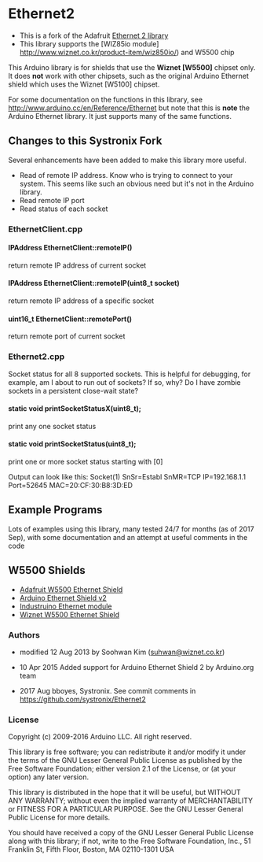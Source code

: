 # Ethernet2
* This is a fork of the Adafruit [Ethernet 2 library](https://github.com/adafruit/Ethernet2)
* This library supports the [WIZ85io module] http://www.wiznet.co.kr/product-item/wiz850io/) and W5500 chip

This Arduino library is for shields that use the **Wiznet [W5500]** chipset only.
It does **not** work with other chipsets, such as the original Arduino Ethernet shield which
uses the Wiznet [W5100] chipset.

For some documentation on the functions in this library, see 
http://www.arduino.cc/en/Reference/Ethernet
but note that this is **note** the Arduino Ethernet library. It just supports many of the same functions.

## Changes to this Systronix Fork
Several enhancements have been added to make this library more useful.
- Read of remote IP address. Know who is trying to connect to your system. This seems like such an obvious need but it's not in the Arduino library.
- Read remote IP port
- Read status of each socket

### EthernetClient.cpp
#### IPAddress EthernetClient::remoteIP()
return remote IP address of current socket
#### IPAddress EthernetClient::remoteIP(uint8_t socket)
return remote IP address of a specific socket
#### uint16_t EthernetClient::remotePort()
return remote port of current socket

### Ethernet2.cpp
Socket status for all 8 supported sockets. This is helpful for debugging, for example, am I about to run out of sockets? If so, why? Do I have zombie sockets in a persistent close-wait state?
#### static void printSocketStatusX(uint8_t); 
print any one socket status 
####  static void printSocketStatus(uint8_t); 
print one or more socket status starting with [0]

Output can look like this:
	Socket(1) SnSr=Establ SnMR=TCP IP=192.168.1.1 Port=52645 MAC=20:CF:30:B8:3D:ED


## Example Programs
Lots of examples using this library, many tested 24/7 for months (as of 2017 Sep), with some documentation and an attempt at useful comments in the code

## W5500 Shields
* [Adafruit W5500 Ethernet Shield](https://www.adafruit.com/products/2971)
* [Arduino Ethernet Shield v2](https://www.arduino.cc/en/Main/ArduinoEthernetShieldV2)
* [Industruino Ethernet module](https://industruino.com/shop/product/ethernet-expansion-module-10)
* [Wiznet W5500 Ethernet Shield](http://www.wiznet.co.kr/product-item/w5500-ethernet-shield/)


### Authors
- modified 12 Aug 2013 by Soohwan Kim (suhwan@wiznet.co.kr)

- 10 Apr 2015 Added support for Arduino Ethernet Shield 2  by Arduino.org team

- 2017 Aug bboyes, Systronix. See commit comments in https://github.com/systronix/Ethernet2

### License
Copyright (c) 2009-2016 Arduino LLC. All right reserved.

This library is free software; you can redistribute it and/or
modify it under the terms of the GNU Lesser General Public
License as published by the Free Software Foundation; either
version 2.1 of the License, or (at your option) any later version.

This library is distributed in the hope that it will be useful,
but WITHOUT ANY WARRANTY; without even the implied warranty of
MERCHANTABILITY or FITNESS FOR A PARTICULAR PURPOSE. See the GNU
Lesser General Public License for more details.

You should have received a copy of the GNU Lesser General Public
License along with this library; if not, write to the Free Software
Foundation, Inc., 51 Franklin St, Fifth Floor, Boston, MA 02110-1301 USA

